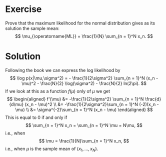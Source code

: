 # Exercise
Prove that the maximum likelihood for the normal distribution gives as its solution the sample mean:
$$
\mu_{\operatorname{ML}} = \frac{1}{N} \sum_{n = 1}^N x_n.
$$
# Solution
Following the book we can express the log likelihood by
$$
\log p(x|\mu,\sigma^2) = - \frac{1}{2\sigma^2} \sum_{n = 1}^N (x_n - \mu)^2 - \frac{N}{2} \log(\sigma^2) - \frac{N}{2} ln(2\pi).
$$
If we look at this as a function $f(\mu)$ only of $\mu$ we get
$$
\begin{aligned}
f'(\mu) &= -\frac{1}{2\sigma^2} \sum_{n = 1}^N \frac{d}{d\mu} (x_n - \mu)^2 \\
&= -\frac{1}{2\sigma^2}\sum_{n = 1}^N (-2)(x_n - \mu) \\
&= \sigma^{-2}\sum_{n = 1}^N (x_n - \mu)
\end{aligned}
$$
This is equal to $0$ if and only if
$$
\sum_{n = 1}^N x_n = \sum_{n = 1}^N \mu = N\mu,
$$
i.e., when
$$
\mu = \frac{1}{N}\sum_{n = 1}^N x_n,
$$
i.e., when $\mu$ is the sample mean of $(x_1, \dots, x_N)$.